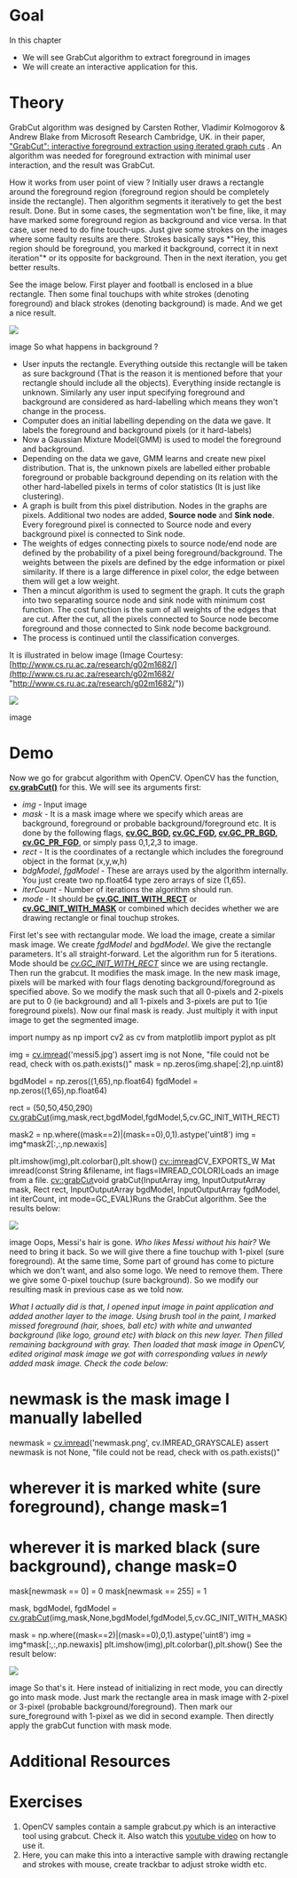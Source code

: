 
# Goal

In this chapter

* We will see GrabCut algorithm to extract foreground in images
* We will create an interactive application for this.

# Theory

GrabCut algorithm was designed by Carsten Rother, Vladimir Kolmogorov & Andrew Blake from Microsoft Research Cambridge, UK. in their paper, ["GrabCut": interactive foreground extraction using iterated graph cuts](http://dl.acm.org/citation.cfm?id=1015720 "http://dl.acm.org/citation.cfm?id=1015720") . An algorithm was needed for foreground extraction with minimal user interaction, and the result was GrabCut.

How it works from user point of view ? Initially user draws a rectangle around the foreground region (foreground region should be completely inside the rectangle). Then algorithm segments it iteratively to get the best result. Done. But in some cases, the segmentation won't be fine, like, it may have marked some foreground region as background and vice versa. In that case, user need to do fine touch-ups. Just give some strokes on the images where some faulty results are there. Strokes basically says \*"Hey, this region should be foreground, you marked it background, correct it in next
iteration"\* or its opposite for background. Then in the next iteration, you get better results.

See the image below. First player and football is enclosed in a blue rectangle. Then some final touchups with white strokes (denoting foreground) and black strokes (denoting background) is made. And we get a nice result.

![](../../grabcut_output1.jpg)

image
So what happens in background ?

* User inputs the rectangle. Everything outside this rectangle will be taken as sure background (That is the reason it is mentioned before that your rectangle should include all the objects). Everything inside rectangle is unknown. Similarly any user input specifying foreground and background are considered as hard-labelling which means they won't change in the process.
* Computer does an initial labelling depending on the data we gave. It labels the foreground and background pixels (or it hard-labels)
* Now a Gaussian Mixture Model(GMM) is used to model the foreground and background.
* Depending on the data we gave, GMM learns and create new pixel distribution. That is, the unknown pixels are labelled either probable foreground or probable background depending on its relation with the other hard-labelled pixels in terms of color statistics (It is just like clustering).
* A graph is built from this pixel distribution. Nodes in the graphs are pixels. Additional two nodes are added, **Source node** and **Sink node**. Every foreground pixel is connected to Source node and every background pixel is connected to Sink node.
* The weights of edges connecting pixels to source node/end node are defined by the probability of a pixel being foreground/background. The weights between the pixels are defined by the edge information or pixel similarity. If there is a large difference in pixel color, the edge between them will get a low weight.
* Then a mincut algorithm is used to segment the graph. It cuts the graph into two separating source node and sink node with minimum cost function. The cost function is the sum of all weights of the edges that are cut. After the cut, all the pixels connected to Source node become foreground and those connected to Sink node become background.
* The process is continued until the classification converges.

It is illustrated in below image (Image Courtesy: [http://www.cs.ru.ac.za/research/g02m1682/](http://www.cs.ru.ac.za/research/g02m1682/ "http://www.cs.ru.ac.za/research/g02m1682/"))

![](../../grabcut_scheme.jpg)

image
# Demo

Now we go for grabcut algorithm with OpenCV. OpenCV has the function, **[cv.grabCut()](../../d3/d47/group__imgproc__segmentation.html#ga909c1dda50efcbeaa3ce126be862b37f "Runs the GrabCut algorithm.")** for this. We will see its arguments first:

* *img* - Input image
* *mask* - It is a mask image where we specify which areas are background, foreground or probable background/foreground etc. It is done by the following flags, **[cv.GC\_BGD](../../d7/d1b/group__imgproc__misc.html#ggad43d3e4208d3cf025d8304156b02ba38a889f1ce109543e8aed80a7abbc6dcb39 "an obvious background pixels"), [cv.GC\_FGD](../../d7/d1b/group__imgproc__misc.html#ggad43d3e4208d3cf025d8304156b02ba38a4757c1f0587bcf6e53e86dee7689a649 "an obvious foreground (object) pixel"), [cv.GC\_PR\_BGD](../../d7/d1b/group__imgproc__misc.html#ggad43d3e4208d3cf025d8304156b02ba38af748414821c7f39fab3493f9eed1eedf "a possible background pixel"), [cv.GC\_PR\_FGD](../../d7/d1b/group__imgproc__misc.html#ggad43d3e4208d3cf025d8304156b02ba38ad33184b73cb87e08d29e0a3411b7c863 "a possible foreground pixel")**, or simply pass 0,1,2,3 to image.
* *rect* - It is the coordinates of a rectangle which includes the foreground object in the format (x,y,w,h)
* *bdgModel*, *fgdModel* - These are arrays used by the algorithm internally. You just create two np.float64 type zero arrays of size (1,65).
* *iterCount* - Number of iterations the algorithm should run.
* *mode* - It should be **[cv.GC\_INIT\_WITH\_RECT](../../d7/d1b/group__imgproc__misc.html#ggaf8b5832ba85e59fc7a98a2afd034e558a5f8853c1e5a89c4aa2687d1f78a7e550 "../../d7/d1b/group__imgproc__misc.html#ggaf8b5832ba85e59fc7a98a2afd034e558a5f8853c1e5a89c4aa2687d1f78a7e550")** or **[cv.GC\_INIT\_WITH\_MASK](../../d7/d1b/group__imgproc__misc.html#ggaf8b5832ba85e59fc7a98a2afd034e558ab01527c7effb50fd1c54d8c4e671ed22 "../../d7/d1b/group__imgproc__misc.html#ggaf8b5832ba85e59fc7a98a2afd034e558ab01527c7effb50fd1c54d8c4e671ed22")** or combined which decides whether we are drawing rectangle or final touchup strokes.

First let's see with rectangular mode. We load the image, create a similar mask image. We create *fgdModel* and *bgdModel*. We give the rectangle parameters. It's all straight-forward. Let the algorithm run for 5 iterations. Mode should be *[cv.GC\_INIT\_WITH\_RECT](../../d7/d1b/group__imgproc__misc.html#ggaf8b5832ba85e59fc7a98a2afd034e558a5f8853c1e5a89c4aa2687d1f78a7e550 "../../d7/d1b/group__imgproc__misc.html#ggaf8b5832ba85e59fc7a98a2afd034e558a5f8853c1e5a89c4aa2687d1f78a7e550")* since we are using rectangle. Then run the grabcut. It modifies the mask image. In the new mask image, pixels will be marked with four flags denoting background/foreground as specified above. So we modify the mask such that all 0-pixels and 2-pixels are put to 0 (ie background) and all 1-pixels and 3-pixels are put to 1(ie foreground pixels). Now our final mask is ready. Just multiply it with input image to get the segmented image. 

import numpy as np
import cv2 as cv
from matplotlib import pyplot as plt

img = [cv.imread](../../d4/da8/group__imgcodecs.html#gab32ee19e22660912565f8140d0f675a8 "../../d4/da8/group__imgcodecs.html#gab32ee19e22660912565f8140d0f675a8")('messi5.jpg')
assert img is not None, "file could not be read, check with os.path.exists()"
mask = np.zeros(img.shape[:2],np.uint8)

bgdModel = np.zeros((1,65),np.float64)
fgdModel = np.zeros((1,65),np.float64)

rect = (50,50,450,290)
[cv.grabCut](../../d3/d47/group__imgproc__segmentation.html#ga909c1dda50efcbeaa3ce126be862b37f "../../d3/d47/group__imgproc__segmentation.html#ga909c1dda50efcbeaa3ce126be862b37f")(img,mask,rect,bgdModel,fgdModel,5,cv.GC\_INIT\_WITH\_RECT)

mask2 = np.where((mask==2)|(mask==0),0,1).astype('uint8')
img = img\*mask2[:,:,np.newaxis]

plt.imshow(img),plt.colorbar(),plt.show()
[cv::imread](../../d4/da8/group__imgcodecs.html#gab32ee19e22660912565f8140d0f675a8 "../../d4/da8/group__imgcodecs.html#gab32ee19e22660912565f8140d0f675a8")CV\_EXPORTS\_W Mat imread(const String &filename, int flags=IMREAD\_COLOR)Loads an image from a file.
[cv::grabCut](../../d3/d47/group__imgproc__segmentation.html#ga909c1dda50efcbeaa3ce126be862b37f "../../d3/d47/group__imgproc__segmentation.html#ga909c1dda50efcbeaa3ce126be862b37f")void grabCut(InputArray img, InputOutputArray mask, Rect rect, InputOutputArray bgdModel, InputOutputArray fgdModel, int iterCount, int mode=GC\_EVAL)Runs the GrabCut algorithm.
 See the results below:

![](../../grabcut_rect.jpg)

image
Oops, Messi's hair is gone. *Who likes Messi without his hair?* We need to bring it back. So we will give there a fine touchup with 1-pixel (sure foreground). At the same time, Some part of ground has come to picture which we don't want, and also some logo. We need to remove them. There we give some 0-pixel touchup (sure background). So we modify our resulting mask in previous case as we told now.

*What I actually did is that, I opened input image in paint application and added another layer to the image. Using brush tool in the paint, I marked missed foreground (hair, shoes, ball etc) with white and unwanted background (like logo, ground etc) with black on this new layer. Then filled remaining background with gray. Then loaded that mask image in OpenCV, edited original mask image we got with corresponding values in newly added mask image. Check the code below:* 

# newmask is the mask image I manually labelled
newmask = [cv.imread](../../d4/da8/group__imgcodecs.html#gab32ee19e22660912565f8140d0f675a8 "../../d4/da8/group__imgcodecs.html#gab32ee19e22660912565f8140d0f675a8")('newmask.png', cv.IMREAD\_GRAYSCALE)
assert newmask is not None, "file could not be read, check with os.path.exists()"

# wherever it is marked white (sure foreground), change mask=1
# wherever it is marked black (sure background), change mask=0
mask[newmask == 0] = 0
mask[newmask == 255] = 1

mask, bgdModel, fgdModel = [cv.grabCut](../../d3/d47/group__imgproc__segmentation.html#ga909c1dda50efcbeaa3ce126be862b37f "../../d3/d47/group__imgproc__segmentation.html#ga909c1dda50efcbeaa3ce126be862b37f")(img,mask,None,bgdModel,fgdModel,5,cv.GC\_INIT\_WITH\_MASK)

mask = np.where((mask==2)|(mask==0),0,1).astype('uint8')
img = img\*mask[:,:,np.newaxis]
plt.imshow(img),plt.colorbar(),plt.show()
 See the result below:

![](../../grabcut_mask.jpg)

image
So that's it. Here instead of initializing in rect mode, you can directly go into mask mode. Just mark the rectangle area in mask image with 2-pixel or 3-pixel (probable background/foreground). Then mark our sure\_foreground with 1-pixel as we did in second example. Then directly apply the grabCut function with mask mode.

# Additional Resources

# Exercises

1. OpenCV samples contain a sample grabcut.py which is an interactive tool using grabcut. Check it. Also watch this [youtube video](https://www.youtube.com/watch?v=kAwxLTDDAwU "https://www.youtube.com/watch?v=kAwxLTDDAwU") on how to use it.
2. Here, you can make this into a interactive sample with drawing rectangle and strokes with mouse, create trackbar to adjust stroke width etc.

